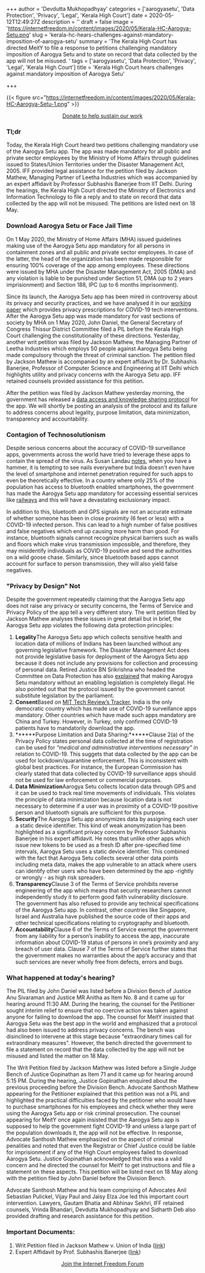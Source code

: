 +++
author = 'Devdutta Mukhopadhyay'
categories = ['aarogyasetu', 'Data Protection', 'Privacy', 'Legal', 'Kerala High Court']
date = 2020-05-12T12:49:27Z
description = ''
draft = false
image = 'https://internetfreedom.in/content/images/2020/05/Kerala-HC-Aarogya-Setu.png'
slug = 'kerala-hc-hears-challenges-against-mandatory-imposition-of-aarogya-setu'
summary = 'The Kerala High Court has directed MeitY to file a response to petitions challenging mandatory imposition of Aarogya Setu and to state on record that data collected by the app will not be misused. '
tags = ['aarogyasetu', 'Data Protection', 'Privacy', 'Legal', 'Kerala High Court']
title = 'Kerala High Court hears challenges against mandatory imposition of Aarogya Setu'

+++


{{< figure src="https://internetfreedom.in/content/images/2020/05/Kerala-HC-Aarogya-Setu-1.png" >}}

<div style="text-align:center;">
    <a href="https://internetfreedom.in/donate/" class="button">Donate to help sustain our work</a>
</div>

### Tl;dr

Today, the Kerala High Court heard two petitions challenging mandatory use of the Aarogya Setu app. The app was made mandatory for all public and private sector employees by the Ministry of Home Affairs through guidelines issued to States/Union Territories under the Disaster Management Act, 2005. IFF provided legal assistance for the petition filed by Jackson Mathew, Managing Partner of Leetha Industries which was accompanied by an expert affidavit by Professor Subhashis Banerjee from IIT Delhi. During the hearings, the Kerala High Court directed the Ministry of Electronics and Information Technology to file a reply and to state on record that data collected by the app will not be misused. The petitions are listed next on 18 May.

### Download Aarogya Setu or Face Jail Time

On 1 May 2020, the Ministry of Home Affairs (MHA) issued guidelines making use of the Aarogya Setu app mandatory for all persons in containment zones and all public and private sector employees. In case of the latter, the head of the organization has been made responsible for ensuring 100% coverage of the app among employees. These directions were issued by MHA under the Disaster Management Act, 2005 (DMA) and any violation is liable to be punished under Section 51, DMA (up to 2 years imprisionment) and Section 188, IPC (up to 6 months imprisonment).

Since its launch, the Aarogya Setu app has been mired in controversy about its privacy and security practices, and we have analysed it in our [working paper](https://internetfreedom.in/is-aarogya-setu-privacy-first-nope-but-it-could-be-if-the-government-wanted/) which provides privacy prescriptions for COVID-19 tech interventions. After the Aarogya Setu app was made mandatory for vast sections of society by MHA on 1 May 2020, John Daniel, the General Secretary of Congress Thissur District Committee filed a PIL before the Kerala High Court challenging the constitutionality of these directions. Yesterday, another writ petition was filed by Jackson Mathew, the Managing Partner of Leetha Industries which employs 50 people against Aarogya Setu being made compulsory through the threat of criminal sanction. The petition filed by Jackson Mathew is accompanied by an expert affidavit by Dr. Subhashis Banerjee, Professor of Computer Science and Engineering at IIT Delhi which highlights utility and privacy concerns with the Aarogya Setu app. IFF retained counsels provided assistance for this petition.

After the petition was filed by Jackson Mathew yesterday morning, the government has released a [data access and knowledge sharing protocol](https://meity.gov.in/writereaddata/files/Aarogya_Setu_data_access_knowledge_Protocol.pdf) for the app. We will shortly be posting an analysis of the protocol and its failure to address concerns about legality, purpose limitation, data minimization, transparency and accountability.

### Contagion of Technosolutionism

Despite serious concerns about the accuracy of COVID-19 surveillance apps, governments across the world have tried to leverage these apps to contain the spread of the virus. As Susan Landau [notes](https://www.lawfareblog.com/location-surveillance-counter-covid-19-efficacy-what-matters), when you have a hammer, it is tempting to see nails everywhere but India doesn't even have the level of smartphone and internet penetration required for such apps to even be theoretically effective. In a country where only 25% of the population has access to bluetooth enabled smartphones, the government has made the Aarogya Setu app mandatory for accessing essential services like [railways](https://www.thehindu.com/news/national/aarogya-setu-app-mandatory-for-travel-on-15-special-trains-railways/article31563211.ece) and this will have a devastating exclusionary impact.

In addition to this, bluetooth and GPS signals are not an accurate estimate of whether someone has been in close proximity (6 feet or less) with a COVID-19 infected person. This can lead to a high number of false positives and false negatives which end up causing more harm than good. For instance, bluetooth signals cannot recognize physical barriers such as walls and floors which make virus transmission impossible, and therefore, they may misidentify individuals as COVID-19 positive and send the authorities on a wild goose chase. Similarly, since bluetooth based apps cannot account for surface to person transmission, they will also yield false negatives.

### "Privacy by Design" Not

Despite the government repeatedly claiming that the Aarogya Setu app does not raise any privacy or security concerns, the Terms of Service and Privacy Policy of the app tell a very different story. The writ petition filed by Jackson Mathew analyses these issues in great detail but in brief, the Aarogya Setu app violates the following data protection principles:

1. **Legality**The Aarogya Setu app which collects sensitive health and location data of millions of Indians has been launched without any governing legislative framework. The Disaster Management Act does not provide legislative basis for deployment of the Aarogya Setu app because it does not include any provisions for collection and processing of personal data. Retired Justice BN Srikrishna who headed the Committee on Data Protection has also [explained](https://indianexpress.com/article/india/aarogya-setu-app-mandate-illegal-justice-b-n-srikrishna-6405535/) that making Aarogya Setu mandatory without an enabling legislation is completely illegal. He also pointed out that the protocol issued by the government cannot substitute legislation by the parliament.
2. **Consent**Based on [MIT Tech Review’s Tracker](https://www.technologyreview.com/2020/05/07/1000961/launching-mittr-covid-tracing-tracker/), India is the only democratic country which has made use of COVID-19 surveillance apps mandatory. Other countries which have made such apps mandatory are China and Turkey. However, in Turkey, only confirmed COVID-19 patients have to mandatorily download the app.
3. ******Purpose Limitation and Data Sharing:******Clause 2(a) of the Privacy Policy states personal data collected at the time of registration can be used for _“medical and administrative interventions necessary”_ in relation to COVID-19. This suggets that data collected by the app can be used for lockdown/quarantine enforcement. This is inconsistent with global best practices. For instance, the European Commission has clearly stated that data collected by COVID-19 surveillance apps should not be used for law enforcement or commercial purposes.
4. **Data Minimization**Aarogya Setu collects location data through GPS and it can be used to track real time movements of individuals. This violates the principle of data minimization because location data is not necessary to determine if a user was in proximity of a COVID-19 positive person and bluetooth signals are sufficient for this purpose.
5. **Security**The Aarogya Setu app anonymizes data by assigning each user a static device identifier. This kind of weak anonymization has been highlighted as a significant privacy concern by Professor Subhashis Banerjee in his expert affidavit. He notes that unlike other apps which issue new tokens to be used as a fresh ID after pre-specified time intervals, Aarogya Setu uses a static device identifier. This combined with the fact that Aarogya Setu collects several other data points including meta data, makes the app vulnerable to an attack where users can identify other users who have been determined by the app -rightly or wrongly - as high risk spreaders.
6. **Transparency**Clause 3 of the Terms of Service prohibits reverse engineering of the app which means that security researchers cannot independently study it to perform good faith vulnerability disclosure. The government has also refused to provide any technical specifications of the Aarogya Setu app. In contrast, other countries like Singapore, Israel and Australia have published the source code of their apps and other technical specifications relating to cryptography and bluetooth.
7. **Accountability**Clause 6 of the Terms of Service exempt the government from any liability for a person’s inability to access the app, inaccurate information about COVID-19 status of persons in one’s proximity and any breach of user data. Clause 7 of the Terms of Service further states that the government makes no warranties about the app’s accuracy and that such services are never wholly free from defects, errors and bugs.

### What happened at today's hearing?

The PIL filed by John Daniel was listed before a Division Bench of Justice Anu Sivaraman and Justice MR Anitha as Item No. 8 and it came up for hearing around 11:30 AM. During the hearing, the counsel for the Petitioner sought interim relief to ensure that no coercive action was taken against anyone for failing to download the app. The counsel for MeitY insisted that Aarogya Setu was the best app in the world and emphasized that a protocol had also been issued to address privacy concerns. The bench was disinclined to intervene at this stage because "extraordinary times call for extraordinary measures". However, the bench directed the government to file a statement on record that the data collected by the app will not be misused and listed the matter on 18 May.

The Writ Petition filed by Jackson Mathew was listed before a Single Judge Bench of Justice Gopinathan as Item 71 and it came up for hearing around 5:15 PM. During the hearing, Justice Gopinathan enquired about the previous proceeding before the Division Bench. Advocate Santhosh Mathew appearing for the Petitioner explained that this petition was not a PIL and highlighted the practical difficulties faced by the petitioner who would have to purchase smartphones for his employees and check whether they were using the Aarogya Setu app or risk criminal prosecution. The counsel appearing for MeitY once again insisted that the Aarogya Setu app is supposed to help the government fight COVID-19 and unless a large part of the population downloads it, the app will not be effective. In response, Advocate Santhosh Mathew emphasized on the aspect of criminal penalities and noted that even the Registrar or Chief Justice could be liable for imprisionment if any of the High Court employees failed to download Aarogya Setu. Justice Gopinathan acknowledged that this was a valid concern and he directed the counsel for MeitY to get instructions and file a statement on these aspects. This petition will be listed next on 18 May along with the petition filed by John Daniel before the Division Bench.

Advocate Santhosh Mathew and his team comprising of Advocates Anil Sebastian Pulickel, Vijay Paul and Jaisy Elza Joe led this important court intervention. Lawyers, Gautam Bhatia and Abhinav Sekhri, IFF retained counsels, Vrinda Bhandari, Devdutta Mukhopadhyay and Sidharth Deb also provided drafting and research assistance for this petition.

### Important Documents:

1. Writ Petition filed in Jackson Mathew v. Union of India ([link](https://drive.google.com/file/d/1Fv38bd2EvJ6luOJp9uRO7Mopj1ofCCPg/view?usp=sharing))
2. Expert Affidavit by Prof. Subhashis Banerjee ([link](https://drive.google.com/file/d/1pVYdLU-bd91D6t0T7XsmFyTryjDqUA_N/view?usp=sharing))

<div style="text-align:center;">
    <a href="https://forum.internetfreedom.in/" class="button">Join the Internet Freedom Forum</a>
</div>





